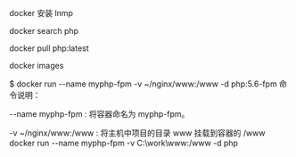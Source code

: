 
docker 安装 lnmp

docker search php
 
docker pull php:latest

docker images

$ docker run --name  myphp-fpm -v ~/nginx/www:/www  -d php:5.6-fpm
命令说明：

--name myphp-fpm : 将容器命名为 myphp-fpm。

-v ~/nginx/www:/www : 将主机中项目的目录 www 挂载到容器的 /www
docker run --name  myphp-fpm -v C:\work\www:/www  -d php
